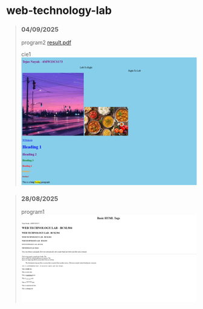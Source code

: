 # web-technology-lab

> ### 04/09/2025
> program2
> [result.pdf](/program2/result.pdf)
> 
> cie1
> <img src="/cie1/result.png">

> ### 28/08/2025
> program1
> <img src="/program1/result.png">
